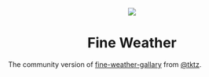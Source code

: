 <p align="center">
    <img src="public/fine-weather-gallery.ico" />
    <br />
    <h1 align="center">Fine Weather</h1>
</p>

The community version of [fine-weather-gallary](https://github.com/tkzt/fine-weather-gallery) from [@tktz](https://github.com/tkzt).
